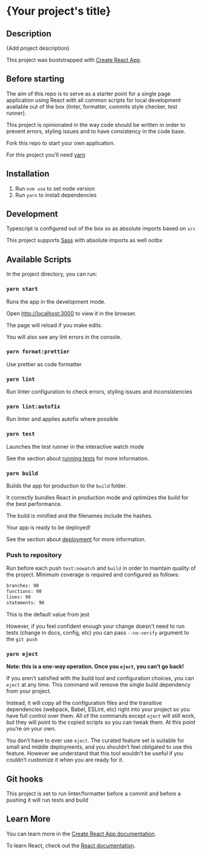 # {Your project's title}

## Description

{Add project description}

This project was bootstrapped with [Create React App](https://github.com/facebook/create-react-app).

## Before starting

The aim of this repo is to serve as a starter point for a single page application using React with all common scripts for local development available out of the box (linter, formatter, commits style checker, test runner).

This project is opinionated in the way code should be written in order to prevent errors, styling issues and to have consistency in the code base.

Fork this repo to start your own application.

For this project you'll need [yarn](https://yarnpkg.com)

## Installation

1. Run `nvm use` to set node version
1. Run `yarn` to install dependencies

## Development

Typescript is configured out of the box so as absolute imports based on `src`

This project supports [Sass](https://sass-lang.com/) with absolute imports as well ootbx

## Available Scripts

In the project directory, you can run:

### `yarn start`

Runs the app in the development mode.

Open [http://localhost:3000](http://localhost:3000) to view it in the browser.

The page will reload if you make edits.

You will also see any lint errors in the console.

### `yarn format:prettier`

Use prettier as code formatter

### `yarn lint`

Run linter configuration to check errors, styling issues and inconsistencies

### `yarn lint:autofix`

Run linter and applies autofix where possible

### `yarn test`

Launches the test runner in the interactive watch mode

See the section about [running tests](https://facebook.github.io/create-react-app/docs/running-tests) for more information.

### `yarn build`

Builds the app for production to the `build` folder.

It correctly bundles React in production mode and optimizes the build for the best performance.

The build is minified and the filenames include the hashes.

Your app is ready to be deployed!

See the section about [deployment](https://facebook.github.io/create-react-app/docs/deployment) for more information.

### Push to repository

Run before each push `test:nowatch` and `build` in order to maintain quality of the project.
Minimum coverage is required and configured as follows:

```bash
branches: 90
functions: 90
lines: 90
statements: 90
```

This is the default value from jest

However, if you feel confident enough your change doesn't need to run tests (change in docs, config, etc) you can pass `--no-verify` argument to the `git push`

### `yarn eject`

**Note: this is a one-way operation. Once you `eject`, you can’t go back!**

If you aren’t satisfied with the build tool and configuration choices, you can `eject` at any time. This command will remove the single build dependency from your project.

Instead, it will copy all the configuration files and the transitive dependencies (webpack, Babel, ESLint, etc) right into your project so you have full control over them. All of the commands except `eject` will still work, but they will point to the copied scripts so you can tweak them. At this point you’re on your own.

You don’t have to ever use `eject`. The curated feature set is suitable for small and middle deployments, and you shouldn’t feel obligated to use this feature. However we understand that this tool wouldn’t be useful if you couldn’t customize it when you are ready for it.

## Git hooks

This project is set to run linter/formatter before a commit and before a pushing it will run tests and build

## Learn More

You can learn more in the [Create React App documentation](https://facebook.github.io/create-react-app/docs/getting-started).

To learn React, check out the [React documentation](https://reactjs.org/).

```

```

